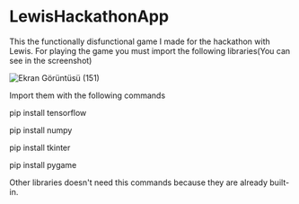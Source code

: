 # LewisHackathonApp
This the functionally disfunctional game I made for the hackathon with Lewis.
For playing the game you must import the following libraries(You can see in the screenshot)

![Ekran Görüntüsü (151)](https://github.com/user-attachments/assets/39370c41-ffa2-42ee-b2e4-4661c8b761cd)

Import them with the following commands

pip install tensorflow

pip install numpy

pip install tkinter

pip install pygame

Other libraries doesn't need this commands because they are already built-in.


